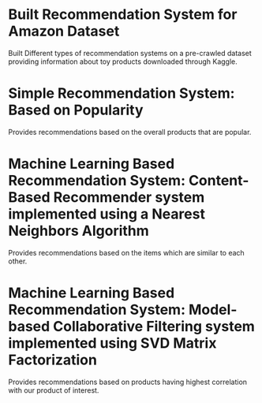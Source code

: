 # Built Recommendation System for Amazon Dataset

Built Different types of recommendation systems on a pre-crawled dataset providing information about toy products downloaded through Kaggle.

# Simple Recommendation System: Based on Popularity

Provides recommendations based on the overall products that are popular.

# Machine Learning Based Recommendation System: Content-Based Recommender system implemented using a Nearest Neighbors Algorithm

Provides recommendations based on the items which are similar to each other.

# Machine Learning Based Recommendation System: Model-based Collaborative Filtering system implemented using SVD Matrix Factorization

Provides recommendations based on products having highest correlation with our product of interest.



